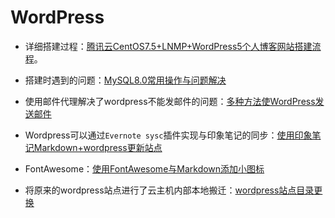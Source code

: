 # WordPress

- 详细搭建过程：[腾讯云CentOS7.5+LNMP+WordPress5个人博客网站搭建流程](https://cs-blog.cakipaul.com/2018/12/22/%E8%85%BE%E8%AE%AF%E4%BA%91LNMP%E4%B8%8Ewordpress%E6%90%AD%E5%BB%BA%E4%B8%AA%E4%BA%BA%E5%8D%9A%E5%AE%A2/)。

- 搭建时遇到的问题：[MySQL8.0常用操作与问题解决](https://cs-blog.cakipaul.com/2018/12/24/mysql8.0%E5%B8%B8%E7%94%A8%E6%93%8D%E4%BD%9C%E4%B8%8E%E9%97%AE%E9%A2%98%E8%A7%A3%E5%86%B3/)

- 使用邮件代理解决了wordpress不能发邮件的问题：[多种方法使WordPress发送邮件](https://cs-blog.cakipaul.com/2018/12/29/%E5%A4%9A%E7%A7%8D%E6%96%B9%E6%B3%95%E4%BD%BFWordPress%E5%8F%91%E9%80%81%E9%82%AE%E4%BB%B6/)

- Wordpress可以通过`Evernote sysc`插件实现与印象笔记的同步：[使用印象笔记Markdown+wordpress更新站点](https://cs-blog.cakipaul.com/2019/01/02/%E4%BD%BF%E7%94%A8%E5%8D%B0%E8%B1%A1%E7%AC%94%E8%AE%B0Markdown+wordpress%E6%9B%B4%E6%96%B0%E7%AB%99%E7%82%B9/)

- FontAwesome：[使用FontAwesome与Markdown添加小图标](https://cs-blog.cakipaul.com/2019/01/02/%E4%BD%BF%E7%94%A8FontAwesome%E4%B8%8EMarkdown%E6%B7%BB%E5%8A%A0%E5%B0%8F%E5%9B%BE%E6%A0%87/)

- 将原来的wordpress站点进行了云主机内部本地搬迁：[wordpress站点目录更换](https://cs-blog.cakipaul.com/2019/01/10/wordpress%E7%AB%99%E7%82%B9%E7%9B%AE%E5%BD%95%E6%9B%B4%E6%8D%A2/)
